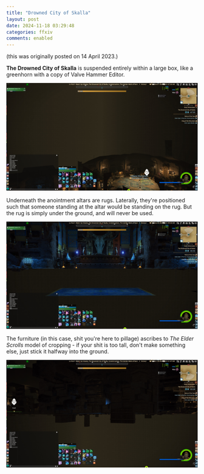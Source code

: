 ```yaml
---
title: "Drowned City of Skalla"
layout: post
date: 2024-11-18 03:29:48
categories: ffxiv
comments: enabled
---
```

(this was originally posted on 14 April 2023.)

**The Drowned City of Skalla** is suspended entirely within a large box, like a greenhorn with a copy of Valve Hammer Editor.  
<center><a href="https://raw.githubusercontent.com/Nox13last/nox13last.github.io/refs/heads/main/_uploads/Skalla_1.jpg"><img src="https://raw.githubusercontent.com/Nox13last/nox13last.github.io/refs/heads/main/_uploads/Skalla_1.jpg" width="600"></a></center>
                                                                                                          
Underneath the anointment altars are rugs. Laterally, they're positioned such that someone standing at the altar would be standing on the rug. But the rug is simply under the ground, and will never be used.  
<center><a href="https://raw.githubusercontent.com/Nox13last/nox13last.github.io/refs/heads/main/_uploads/Skalla_2.jpg"><img src="https://raw.githubusercontent.com/Nox13last/nox13last.github.io/refs/heads/main/_uploads/Skalla_2.jpg" width="600"></a></center>  
                                                                                                          
The furniture (in this case, shit you're here to pillage) ascribes to *The Elder Scrolls* model of cropping - if your shit is too tall, don't make something else, just stick it halfway into the ground.  
<center><a href="https://raw.githubusercontent.com/Nox13last/nox13last.github.io/refs/heads/main/_uploads/Skalla_3.jpg"><img src="https://raw.githubusercontent.com/Nox13last/nox13last.github.io/refs/heads/main/_uploads/Skalla_3.jpg" width="600"></a></center>  


